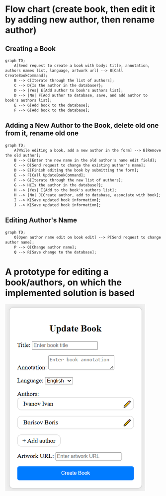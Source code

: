 # Flow chart (create book, then edit it by adding new author, then rename author)
## Creating a Book
```mermaid
graph TD;
    A[Send request to create a book with body: title, annotation, authors names list, language, artwork url] --> B[Call CreateBookCommand];
    B --> C[Iterate through the list of authors];
    C --> D{Is the author in the database?};
    D --> |Yes| E[Add author to book's authors list];
    D --> |No| F[Add author to database, save, and add author to book's authors list];
    E --> G[Add book to the database];
    F --> G[Add book to the database];
```
## Adding a New Author to the Book, delete old one from it, rename old one
```mermaid
graph TD;
    A[While editing a book, add a new author in the form] --> B[Remove the old author];
    B --> C[Enter the new name in the old author's name edit field];
    C --> D[Send request to change the existing author's name];
    D --> E[Finish editing the book by submitting the form];
    E --> F[Call UpdateBookCommand];
    F --> G[Iterate through the new list of authors];
    G --> H{Is the author in the database?};
    H --> |Yes| I[Add to the book's authors list];
    H --> |No| J[Create author, add to database, associate with book];
    I --> K[Save updated book information];
    J --> K[Save updated book information];
```
## Editing Author's Name
```mermaid
graph TD;
    O[Open author name edit on book edit] --> P[Send request to change author name];
    P --> Q[Change author name];
    Q --> R[Save change to the database];
```
# A prototype for editing a book/authors, on which the implemented solution is based
![](update%20book%20modal.png)
